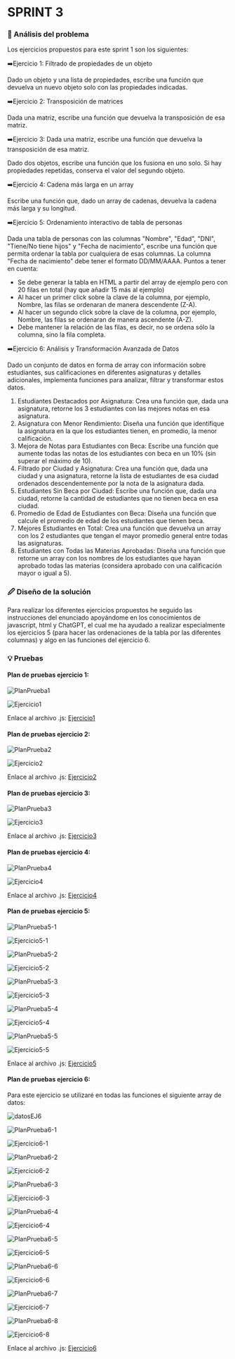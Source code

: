 # SPRINT 3

### 🔎 Análisis del problema
Los ejercicios propuestos para este sprint 1 son los siguientes:

➡️Ejercicio 1: Filtrado de propiedades de un objeto

Dado un objeto y una lista de propiedades, escribe una función que devuelva un nuevo objeto solo con las propiedades indicadas.


➡️Ejercicio 2:  Transposición de matrices

Dada una matriz, escribe una función que devuelva la transposición de esa matriz.


➡️Ejercicio 3: Dada una matriz, escribe una función que devuelva la transposición de esa matriz.

Dado dos objetos, escribe una función que los fusiona en uno solo. Si hay propiedades repetidas, conserva el valor del segundo objeto.


➡️Ejercicio 4: Cadena más larga en un array

Escribe una función que, dado un array de cadenas, devuelva la cadena más larga y su longitud.


➡️Ejercicio 5: Ordenamiento interactivo de tabla de personas

Dada una tabla de personas con las columnas "Nombre", "Edad", "DNI", "Tiene/No tiene hijos" y "Fecha de nacimiento", escribe una función que permita ordenar la tabla por cualquiera de esas columnas. La columna "Fecha de nacimiento" debe tener el formato DD/MM/AAAA.
Puntos a tener en cuenta:
- Se debe generar la tabla en HTML a partir del array de ejemplo pero con 20 filas en total (hay que añadir 15 más al ejemplo)
- Al hacer un primer click sobre la clave de la columna, por ejemplo, Nombre, las filas se ordenaran de manera descendente (Z-A).
- Al hacer un segundo click sobre la clave de la columna, por ejemplo, Nombre, las filas se ordenaran de manera ascendente (A-Z).
- Debe mantener la relación de las filas, es decir, no se ordena sólo la columna, sino la fila completa.


➡️Ejercicio 6: Análisis y Transformación Avanzada de Datos

Dado un conjunto de datos en forma de array con información sobre estudiantes, sus calificaciones en diferentes asignaturas y detalles adicionales, implementa funciones para analizar, filtrar y transformar estos datos.
1. Estudiantes Destacados por Asignatura:
Crea una función que, dada una asignatura, retorne los 3 estudiantes con las mejores notas en esa asignatura.
2. Asignatura con Menor Rendimiento:
Diseña una función que identifique la asignatura en la que los estudiantes tienen, en promedio, la menor calificación.
3. Mejora de Notas para Estudiantes con Beca:
Escribe una función que aumente todas las notas de los estudiantes con beca en un 10% (sin superar el máximo de 10).
4. Filtrado por Ciudad y Asignatura:
Crea una función que, dada una ciudad y una asignatura, retorne la lista de estudiantes de esa ciudad ordenados descendentemente por la nota de la asignatura dada.
5. Estudiantes Sin Beca por Ciudad:
Escribe una función que, dada una ciudad, retorne la cantidad de estudiantes que no tienen beca en esa ciudad.
6. Promedio de Edad de Estudiantes con Beca:
Diseña una función que calcule el promedio de edad de los estudiantes que tienen beca.
7. Mejores Estudiantes en Total:
Crea una función que devuelva un array con los 2 estudiantes que tengan el mayor promedio general entre todas las asignaturas.
8. Estudiantes con Todas las Materias Aprobadas:
Diseña una función que retorne un array con los nombres de los estudiantes que hayan aprobado todas las materias (considera aprobado con una calificación mayor o igual a 5).


### 🖉 Diseño de la solución
Para realizar los diferentes ejercicios propuestos he seguido las instrucciones del enunciado apoyándome en los conocimientos de javascript, html y ChatGPT, el cual me ha ayudado a realizar especialmente los ejercicios 5 (para hacer las ordenaciones de la tabla por las diferentes columnas) y algo en las funciones del ejercicio 6.


### 💡 Pruebas
#### Plan de pruebas ejercicio 1:

![PlanPrueba1](./imgs/prueba1.jpg)

![Ejercicio1](./imgs/ejercicio1.gif)

Enlace al archivo .js: [Ejercicio1](./ejercicio1.js)

#### Plan de pruebas ejercicio 2:

![PlanPrueba2](./imgs/prueba2.jpg)

![Ejercicio2](./imgs/ejercicio2.gif)

Enlace al archivo .js: [Ejercicio2](./ejercicio2.js)

#### Plan de pruebas ejercicio 3:

![PlanPrueba3](./imgs/prueba3.jpg)

![Ejercicio3](./imgs/ejercicio3.gif)

Enlace al archivo .js: [Ejercicio3](./ejercicio3.js)

#### Plan de pruebas ejercicio 4:

![PlanPrueba4](./imgs/prueba4.jpg)

![Ejercicio4](./imgs/ejercicio4.gif)

Enlace al archivo .js: [Ejercicio4](./ejercicio4.js)

#### Plan de pruebas ejercicio 5:

![PlanPrueba5-1](./imgs/prueba5-1.jpg)

![Ejercicio5-1](./imgs/ejercicio5-1.gif)

![PlanPrueba5-2](./imgs/prueba5-2.jpg)

![Ejercicio5-2](./imgs/ejercicio5-2.gif)

![PlanPrueba5-3](./imgs/prueba5-3.jpg)

![Ejercicio5-3](./imgs/ejercicio5-3.gif)

![PlanPrueba5-4](./imgs/prueba5-4.jpg)

![Ejercicio5-4](./imgs/ejercicio5-4.gif)

![PlanPrueba5-5](./imgs/prueba5-5.jpg)

![Ejercicio5-5](./imgs/ejercicio5-5.gif)

Enlace al archivo .js: [Ejercicio5](./ejercicio5.js)

#### Plan de pruebas ejercicio 6:
Para este ejercicio se utilizaré en todas las funciones el siguiente array de datos:

![datosEJ6](./imgs/datosEJ6.jpg)

![PlanPrueba6-1](./imgs/prueba6-1.jpg)

![Ejercicio6-1](./imgs/ejercicio6-1.gif)

![PlanPrueba6-2](./imgs/prueba6-2.jpg)

![Ejercicio6-2](./imgs/ejercicio6-2.gif)

![PlanPrueba6-3](./imgs/prueba6-3.jpg)

![Ejercicio6-3](./imgs/ejercicio6-3.gif)

![PlanPrueba6-4](./imgs/prueba6-4.jpg)

![Ejercicio6-4](./imgs/ejercicio6-4.gif)

![PlanPrueba6-5](./imgs/prueba6-5.jpg)

![Ejercicio6-5](./imgs/ejercicio6-5.gif)

![PlanPrueba6-6](./imgs/prueba6-6.jpg)

![Ejercicio6-6](./imgs/ejercicio6-6.gif)

![PlanPrueba6-7](./imgs/prueba6-7.jpg)

![Ejercicio6-7](./imgs/ejercicio6-7.gif)

![PlanPrueba6-8](./imgs/prueba6-8.jpg)

![Ejercicio6-8](./imgs/ejercicio6-8.gif)

Enlace al archivo .js: [Ejercicio6](./ejercicio6.js)